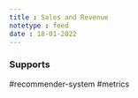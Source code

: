 ```yaml
---
title : Sales and Revenue
notetype : feed
date : 18-01-2022
---
```






### Supports




#recommender-system #metrics